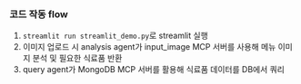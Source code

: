 ### 코드 작동 flow

1. `streamlit run streamlit_demo.py`로 streamlit 실행
2. 이미지 업로드 시 analysis agent가 input_image MCP 서버를 사용해 메뉴 이미지 분석 및 필요한 식료품 반환
3. query agent가 MongoDB MCP 서버를 활용해 식료품 데이터를 DB에서 쿼리

